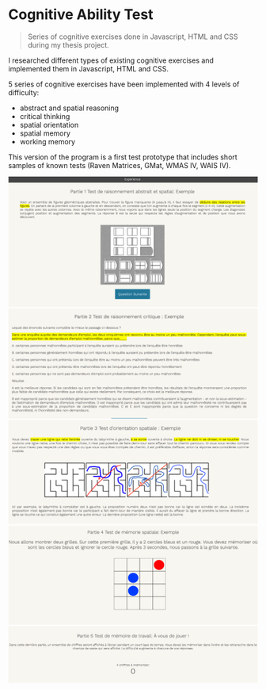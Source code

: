 # Cognitive Ability Test
 >Series of cognitive exercises done in Javascript, HTML and CSS during my thesis project.
 
I researched different types of existing cognitive exercises and implemented them in Javascript, HTML and CSS.

5 series of cognitive exercises have been implemented with 4 levels of difficulty:

- abstract and spatial reasoning
- critical thinking
- spatial orientation
- spatial memory
- working memory

This version of the program is a first test prototype that includes short samples of known tests (Raven Matrices, GMat, WMAS IV, WAIS IV). 

![alt text](https://github.com/carodak/CognitiveAbilityTests/blob/main/Pictures/serie1.png)
![alt text](https://github.com/carodak/CognitiveAbilityTests/blob/main/Pictures/serie2.png)
![alt text](https://github.com/carodak/CognitiveAbilityTests/blob/main/Pictures/serie3.png)
![alt text](https://github.com/carodak/CognitiveAbilityTests/blob/main/Pictures/serie4.png)
![alt text](https://github.com/carodak/CognitiveAbilityTests/blob/main/Pictures/serie5.png)

